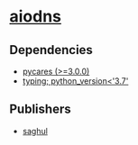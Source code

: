 # [aiodns](https://pypi.org/project/aiodns)

## Dependencies
- [pycares (>=3.0.0)](packages/p/pycares.md)
- [typing; python_version<'3.7'](packages/t/typing.md)



## Publishers
- [saghul](https://pypi.org/user/saghul)

